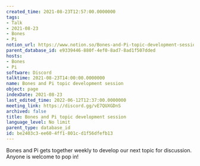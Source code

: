 ```yaml
---
created_time: 2021-08-23T12:57:00.0000000
tags:
- Talk
- 2021-08-23
- Bones
- Pi
notion_url: https://www.notion.so/Bones-and-Pi-topic-development-session-be2403c3ee604ff1801cd1f56dfefb13
parent_database_id: e9339446-880f-4ef0-8ad7-8ad1f507dded
hosts:
- Bones
- Pi
software: Discord
talktime: 2021-08-23T14:00:00.0000000
name: Bones and Pi topic development session
object: page
indexDate: 2021-08-23
last_edited_time: 2022-06-12T12:37:00.0000000
meeting_link: https://discord.gg/vE7QUXGDnS
archived: false
title: Bones and Pi topic development session
language_level: No limit
parent_type: database_id
id: be2403c3-ee60-4ff1-801c-d1f56dfefb13
---
```


Bones and Pi gets together weekly to develop our next topic for discussion.
Anyone is welcome to pop in!











